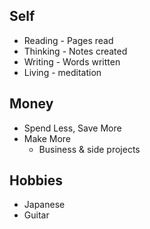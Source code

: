 ## Self
- Reading - Pages read
- Thinking - Notes created
- Writing - Words written
- Living - meditation

## Money
- Spend Less, Save More
- Make More
	- Business & side projects

## Hobbies
- Japanese
- Guitar